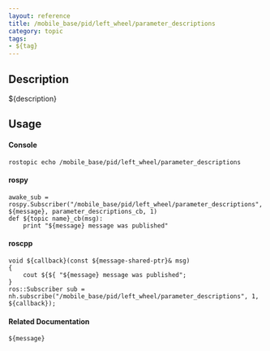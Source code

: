 ```yaml
---
layout: reference
title: /mobile_base/pid/left_wheel/parameter_descriptions
category: topic
tags: 
- ${tag}
---
```


## Description
${description}

## Usage
#### Console
```
rostopic echo /mobile_base/pid/left_wheel/parameter_descriptions
```

#### rospy
```
awake_sub = rospy.Subscriber("/mobile_base/pid/left_wheel/parameter_descriptions", ${message}, parameter_descriptions_cb, 1)
def ${topic name}_cb(msg):
    print "${message} message was published"
```

#### roscpp
```
void ${callback}(const ${message-shared-ptr}& msg)
{
    cout ${${ "${message} message was published";
}
ros::Subscriber sub = nh.subscribe("/mobile_base/pid/left_wheel/parameter_descriptions", 1, ${callback});
```

#### Related Documentation
``${message}``  